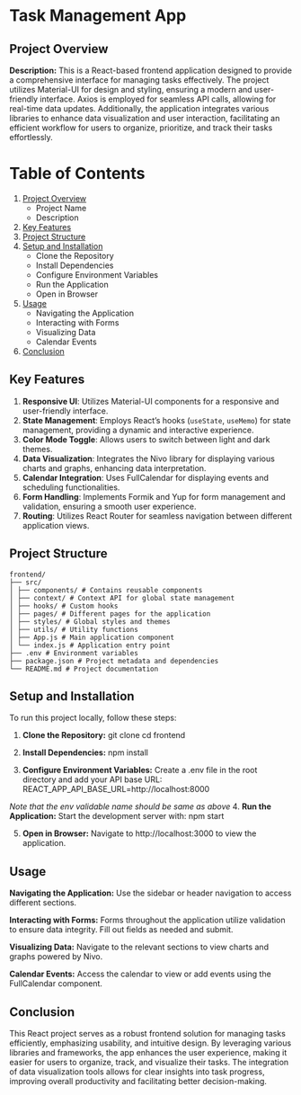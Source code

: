 # Task Management App

## Project Overview

**Description:**
This is a React-based frontend application designed to provide a comprehensive interface for managing tasks effectively. The project utilizes Material-UI for design and styling, ensuring a modern and user-friendly interface. Axios is employed for seamless API calls, allowing for real-time data updates. Additionally, the application integrates various libraries to enhance data visualization and user interaction, facilitating an efficient workflow for users to organize, prioritize, and track their tasks effortlessly.

# Table of Contents

1. [Project Overview](#project-overview)
   - Project Name
   - Description
2. [Key Features](#key-features)
3. [Project Structure](#project-structure)
4. [Setup and Installation](#setup-and-installation)
   - Clone the Repository
   - Install Dependencies
   - Configure Environment Variables
   - Run the Application
   - Open in Browser
5. [Usage](#usage)
   - Navigating the Application
   - Interacting with Forms
   - Visualizing Data
   - Calendar Events
6. [Conclusion](#conclusion)

## Key Features

1. **Responsive UI**: Utilizes Material-UI components for a responsive and user-friendly interface.
2. **State Management**: Employs React’s hooks (`useState`, `useMemo`) for state management, providing a dynamic and interactive experience.
3. **Color Mode Toggle**: Allows users to switch between light and dark themes.
4. **Data Visualization**: Integrates the Nivo library for displaying various charts and graphs, enhancing data interpretation.
5. **Calendar Integration**: Uses FullCalendar for displaying events and scheduling functionalities.
6. **Form Handling**: Implements Formik and Yup for form management and validation, ensuring a smooth user experience.
7. **Routing**: Utilizes React Router for seamless navigation between different application views.

## Project Structure

```plaintext
frontend/
├── src/
│ ├── components/ # Contains reusable components
│ ├── context/ # Context API for global state management
│ ├── hooks/ # Custom hooks
│ ├── pages/ # Different pages for the application
│ ├── styles/ # Global styles and themes
│ ├── utils/ # Utility functions
│ ├── App.js # Main application component
│ └── index.js # Application entry point
├── .env # Environment variables
├── package.json # Project metadata and dependencies
└── README.md # Project documentation
```

## Setup and Installation

To run this project locally, follow these steps:

1. **Clone the Repository:**
   git clone <repository-url>
   cd frontend

2. **Install Dependencies:**
   npm install

3. **Configure Environment Variables:**
   Create a .env file in the root directory and add your API base URL:
   REACT_APP_API_BASE_URL=http://localhost:8000

_Note that the env validable name should be same as above_ 4. **Run the Application:**
Start the development server with:
npm start

5. **Open in Browser:**
   Navigate to http://localhost:3000 to view the application.

## Usage

**Navigating the Application:** Use the sidebar or header navigation to access different sections.

**Interacting with Forms:** Forms throughout the application utilize validation to ensure data integrity. Fill out fields as needed and submit.

**Visualizing Data:** Navigate to the relevant sections to view charts and graphs powered by Nivo.

**Calendar Events:** Access the calendar to view or add events using the FullCalendar component.

## Conclusion

This React project serves as a robust frontend solution for managing tasks efficiently, emphasizing usability, and intuitive design. By leveraging various libraries and frameworks, the app enhances the user experience, making it easier for users to organize, track, and visualize their tasks. The integration of data visualization tools allows for clear insights into task progress, improving overall productivity and facilitating better decision-making.
